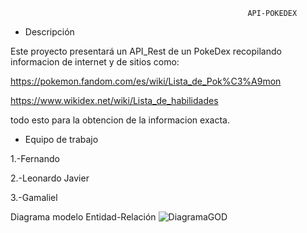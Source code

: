                                                          API-POKEDEX

* Descripción

Este proyecto presentará un API_Rest de un PokeDex recopilando informacion de internet y de sitios como:

https://pokemon.fandom.com/es/wiki/Lista_de_Pok%C3%A9mon
    
https://www.wikidex.net/wiki/Lista_de_habilidades


todo esto para la obtencion de la informacion exacta.

* Equipo de trabajo

1.-Fernando

2.-Leonardo Javier

3.-Gamaliel


Diagrama modelo Entidad-Relación
![DiagramaGOD](https://user-images.githubusercontent.com/98494893/196014426-30f19a61-8ebc-4fa5-b92b-48e906dc4d16.PNG)



